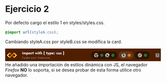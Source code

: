 # Ejercicio 2

Por defecto cargo el estilo 1 en styles/styles.css.

```css
@import url(styleA.css);
```

Cambiando styleA.css por styleB.css se modifica la card.

![Firefox no soporta importar type:css](importWithTypeCss.png)
He añadido una importación de estilos dinámica con JS, el navegador _Firefox_ **NO** lo soporta, si se desea probar de esta forma utilice otro navegador.
